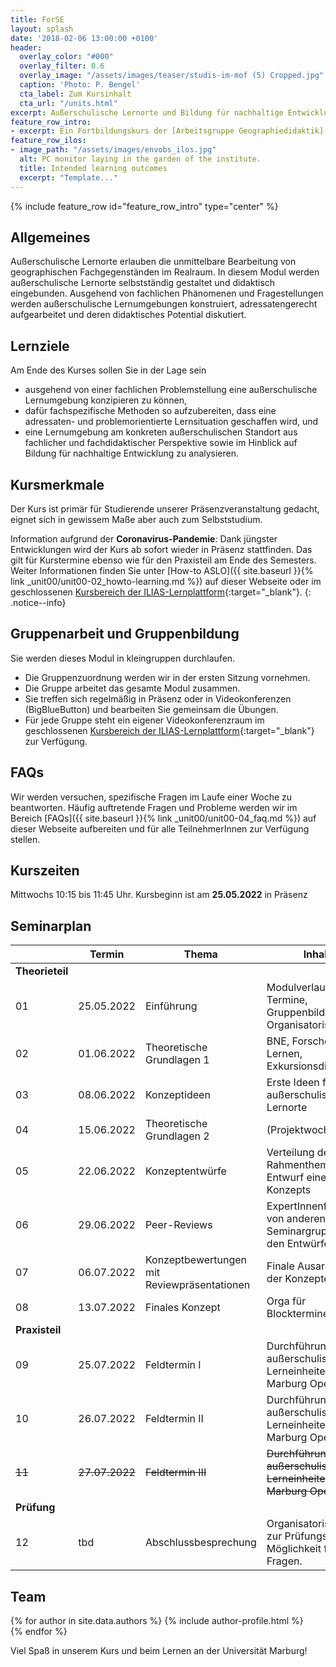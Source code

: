 ```yaml
---
title: ForSE
layout: splash
date: '2018-02-06 13:00:00 +0100'
header:
  overlay_color: "#000"
  overlay_filter: 0.6
  overlay_image: "/assets/images/teaser/studis-im-mof (5) Cropped.jpg"
  caption: 'Photo: P. Bengel'
  cta_label: Zum Kursinhalt
  cta_url: "/units.html"
excerpt: Außerschulische Lernorte und Bildung für nachhaltige Entwicklung im Geographieunterricht
feature_row_intro:
- excerpt: Ein Fortbildungskurs der [Arbeitsgruppe Geographiedidaktik](https://www.uni-marburg.de/de/fb19/disciplines/geographiedidaktik){:target="_blank"} und des [Zentrums für Lehrkräftebildung](https://www.uni-marburg.de/de/zfl){:target="_blank"}  der Philipps-Universität Marburg, gefördert durch die Stiftung [Innovation in der Hochschullehre](https://stiftung-hochschullehre.de/){:target="_blank"}
feature_row_ilos:
- image_path: "/assets/images/envobs_ilos.jpg"
  alt: PC monitor laying in the garden of the institute.
  title: Intended learning outcomes
  excerpt: "Template..."
---
```


{% include feature_row id="feature_row_intro" type="center" %}


## Allgemeines 
Außerschulische Lernorte erlauben die unmittelbare Bearbeitung von geographischen Fachgegenständen im Realraum. In diesem Modul werden außerschulische Lernorte selbstständig gestaltet und didaktisch eingebunden. Ausgehend von fachlichen Phänomenen und Fragestellungen werden außerschulische Lernumgebungen konstruiert, adressatengerecht aufgearbeitet und deren didaktisches Potential diskutiert.

## Lernziele
Am Ende des Kurses sollen Sie in der Lage sein
* ausgehend von einer fachlichen Problemstellung eine außerschulische Lernumgebung konzipieren zu können,
* dafür fachspezifische Methoden so aufzubereiten, dass eine adressaten- und problemorientierte Lernsituation geschaffen wird, und
* eine Lernumgebung am konkreten außerschulischen Standort aus fachlicher und fachdidaktischer Perspektive sowie im Hinblick auf Bildung für nachhaltige Entwicklung zu analysieren.



## Kursmerkmale
Der Kurs ist primär für Studierende unserer Präsenzveranstaltung gedacht, eignet sich in gewissem Maße aber auch zum Selbststudium.

Information aufgrund der **Coronavirus-Pandemie**: Dank jüngster Entwicklungen wird der Kurs ab sofort wieder in Präsenz stattfinden. Das gilt für Kurstermine ebenso wie für den Praxisteil am Ende des Semesters. Weiter Informationen finden Sie unter [How-to ASLO]({{ site.baseurl }}{% link _unit00/unit00-02_howto-learning.md %}) auf dieser Webseite oder im geschlossenen [Kursbereich der ILIAS-Lernplattform](https://ilias.uni-marburg.de/goto.php?target=crs_2344330&client_id=UNIMR){:target="_blank"}.
{: .notice--info}


## Gruppenarbeit und Gruppenbildung
Sie werden dieses Modul in kleingruppen durchlaufen. 

* Die Gruppenzuordnung werden wir in der ersten Sitzung vornehmen.
* Die Gruppe arbeitet das gesamte Modul zusammen. 
* Sie treffen sich regelmäßig in Präsenz oder in Videokonferenzen (BigBlueButton) und bearbeiten Sie gemeinsam die Übungen. 
* Für jede Gruppe steht ein eigener Videokonferenzraum im geschlossenen [Kursbereich der ILIAS-Lernplattform](https://ilias.uni-marburg.de/goto.php?target=crs_2862848&client_id=UNIMR){:target="_blank"} zur Verfügung.


## FAQs

Wir werden versuchen, spezifische Fragen im Laufe einer Woche zu beantworten.
Häufig auftretende Fragen und Probleme werden wir im Bereich [FAQs]({{ site.baseurl }}{% link _unit00/unit00-04_faq.md %}) auf dieser Webseite aufbereiten und für alle TeilnehmerInnen zur Verfügung stellen.


## Kurszeiten
Mittwochs 10:15 bis 11:45 Uhr. Kursbeginn ist am <b>25.05.2022</b> in Präsenz 


## Seminarplan

|    | Termin | Thema | Inhalt  | 
|----|--------|-------|---------|
|**Theorieteil**  ||||
| 01 | 25.05.2022  | Einführung                     | Modulverlauf, Termine, Gruppenbildung, Organisatorisches  | 
| 02 | 01.06.2022  | Theoretische Grundlagen 1      | BNE, Forschendes Lernen, Exkursionsdidaktik | 
| 03 | 08.06.2022  | Konzeptideen     | Erste Ideen für außerschulische Lernorte  |
| 04 | 15.06.2022  | Theoretische Grundlagen 2      | (Projektwoche) | 
| 05 | 22.06.2022  | Konzeptentwürfe     | Verteilung der Rahmenthemen / Entwurf eines AsLo-Konzepts  |
| 06 | 29.06.2022  | Peer-Reviews     | ExpertInnenfeedback von anderen Seminargruppen zu den Entwürfen |
| 07 | 06.07.2022  | Konzeptbewertungen mit Reviewpräsentationen       | Finale Ausarbeitung der Konzepte | 
| 08 | 13.07.2022  | Finales Konzept      | Orga für Blocktermine  | 
| **Praxisteil**  ||||
| 09 | 25.07.2022 | Feldtermin I              | Durchführung außerschulischer Lerneinheiten im Marburg Open Forest | 
| 10 | 26.07.2022 | Feldtermin II             | Durchführung außerschulischer Lerneinheiten im Marburg Open Forest | 
| <s>11<s/> | <s>27.07.2022<s/> | <s>Feldtermin III<s/>            | <s>Durchführung außerschulischer Lerneinheiten im Marburg Open Forest<s/> | 
| **Prüfung**  ||||
| 12 | tbd  | Abschlussbesprechung	    | Organisatorisches zur Prüfungsleistung. Möglichkeit für Fragen. | 




## Team
{% for author in site.data.authors %} 
  {% include author-profile.html %}
 <br /> 
{% endfor %}


Viel Spaß in unserem Kurs und beim Lernen an der Universität Marburg!
